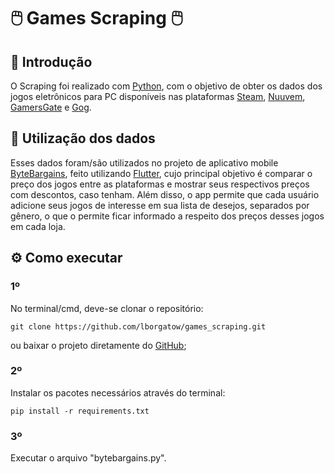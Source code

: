 # :computer_mouse: Games Scraping :computer_mouse:

## :pushpin: Introdução

O Scraping foi realizado com [Python](https://www.python.org/3/), com o objetivo de obter os dados dos jogos eletrônicos para PC disponíveis nas plataformas [Steam](https://store.steampowered.com/), [Nuuvem](https://www.nuuvem.com/br-pt), [GamersGate](https://www.gamersgate.com/) e [Gog](https://www.gog.com/en).

## :iphone: Utilização dos dados

Esses dados foram/são utilizados no projeto de aplicativo mobile [ByteBargains](https://github.com/Christian-Velani/byte_bargains---SupaBase), feito utilizando [Flutter](https://docs.flutter.dev/), cujo principal objetivo é comparar o preço dos jogos entre as plataformas e mostrar seus respectivos preços com descontos, caso tenham. Além disso, o app permite que cada usuário adicione seus jogos de interesse em sua lista de desejos, separados por gênero, o que o permite ficar informado a respeito dos preços desses jogos em cada loja.

## :gear: Como executar

### 1º
No terminal/cmd, deve-se clonar o repositório:
```
git clone https://github.com/lborgatow/games_scraping.git
```
ou baixar o projeto diretamente do [GitHub](https://github.com/lborgatow/games_scraping);

### 2º
Instalar os pacotes necessários através do terminal:
```
pip install -r requirements.txt
```

### 3º
Executar o arquivo "bytebargains.py".
